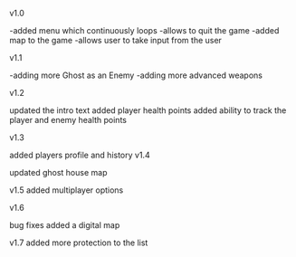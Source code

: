 v1.0

-added menu which continuously loops
-allows to quit the game
-added map to the game
-allows user to take input from the user 

v1.1

-adding more Ghost as an Enemy
-adding more advanced weapons

v1.2

updated the intro text
added player health points
added ability to track the player and enemy health points

v1.3

added players profile and history
v1.4

updated ghost house map


v1.5
added multiplayer options

v1.6

bug fixes
added a digital  map

v1.7
added more protection to the list
